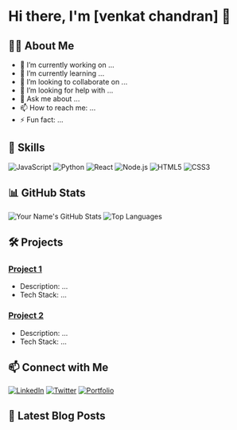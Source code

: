 # Hi there, I'm [venkat chandran] 👋

## 👨‍💻 About Me
- 🔭 I’m currently working on ...
- 🌱 I’m currently learning ...
- 👯 I’m looking to collaborate on ...
- 🤔 I’m looking for help with ...
- 💬 Ask me about ...
- 📫 How to reach me: ...
- ⚡ Fun fact: ...

## 🚀 Skills
![JavaScript](https://img.shields.io/badge/-JavaScript-000?&logo=JavaScript)
![Python](https://img.shields.io/badge/-Python-000?&logo=Python)
![React](https://img.shields.io/badge/-React-000?&logo=React)
![Node.js](https://img.shields.io/badge/-Node.js-000?&logo=Node.js)
![HTML5](https://img.shields.io/badge/-HTML5-000?&logo=HTML5)
![CSS3](https://img.shields.io/badge/-CSS3-000?&logo=CSS3)

## 📊 GitHub Stats
![Your Name's GitHub Stats](https://github-readme-stats.vercel.app/api?username=yourusername&show_icons=true&theme=radical)
![Top Languages](https://github-readme-stats.vercel.app/api/top-langs/?username=yourusername&layout=compact&theme=radical)

## 🛠️ Projects
### [Project 1](https://github.com/yourusername/project1)
- Description: ...
- Tech Stack: ...

### [Project 2](https://github.com/yourusername/project2)
- Description: ...
- Tech Stack: ...

## 📫 Connect with Me
[![LinkedIn](https://img.shields.io/badge/-LinkedIn-000?&logo=LinkedIn&logoColor=white)](https://linkedin.com/in/yourusername)
[![Twitter](https://img.shields.io/badge/-Twitter-000?&logo=Twitter&logoColor=white)](https://twitter.com/yourusername)
[![Portfolio](https://img.shields.io/badge/-Portfolio-000?&logo=Google-Chrome&logoColor=white)](https://yourportfolio.com)

## 📅 Latest Blog Posts
<!-- BLOG-POST-LIST:START -->
<!-- BLOG-POST-LIST:END -->
